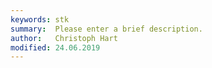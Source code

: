 ```yaml
---
keywords: stk
summary:  Please enter a brief description.
author:   Christoph Hart
modified: 24.06.2019
---
```

